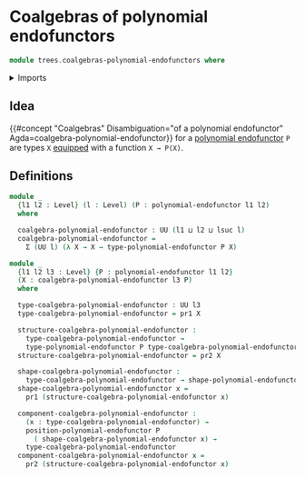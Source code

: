 # Coalgebras of polynomial endofunctors

```agda
module trees.coalgebras-polynomial-endofunctors where
```

<details><summary>Imports</summary>

```agda
open import foundation.dependent-pair-types
open import foundation.universe-levels

open import trees.polynomial-endofunctors
```

</details>

## Idea

{{#concept "Coalgebras" Disambiguation="of a polynomial endofunctor" Agda=coalgebra-polynomial-endofunctor}}
for a [polynomial endofunctor](trees.polynomial-endofunctors.md) `P` are types
`X` [equipped](foundation.structure.md) with a function `X → P(X)`.

## Definitions

```agda
module _
  {l1 l2 : Level} (l : Level) (P : polynomial-endofunctor l1 l2)
  where

  coalgebra-polynomial-endofunctor : UU (l1 ⊔ l2 ⊔ lsuc l)
  coalgebra-polynomial-endofunctor =
    Σ (UU l) (λ X → X → type-polynomial-endofunctor P X)

module _
  {l1 l2 l3 : Level} {P : polynomial-endofunctor l1 l2}
  (X : coalgebra-polynomial-endofunctor l3 P)
  where

  type-coalgebra-polynomial-endofunctor : UU l3
  type-coalgebra-polynomial-endofunctor = pr1 X

  structure-coalgebra-polynomial-endofunctor :
    type-coalgebra-polynomial-endofunctor →
    type-polynomial-endofunctor P type-coalgebra-polynomial-endofunctor
  structure-coalgebra-polynomial-endofunctor = pr2 X

  shape-coalgebra-polynomial-endofunctor :
    type-coalgebra-polynomial-endofunctor → shape-polynomial-endofunctor P
  shape-coalgebra-polynomial-endofunctor x =
    pr1 (structure-coalgebra-polynomial-endofunctor x)

  component-coalgebra-polynomial-endofunctor :
    (x : type-coalgebra-polynomial-endofunctor) →
    position-polynomial-endofunctor P
      ( shape-coalgebra-polynomial-endofunctor x) →
    type-coalgebra-polynomial-endofunctor
  component-coalgebra-polynomial-endofunctor x =
    pr2 (structure-coalgebra-polynomial-endofunctor x)
```
